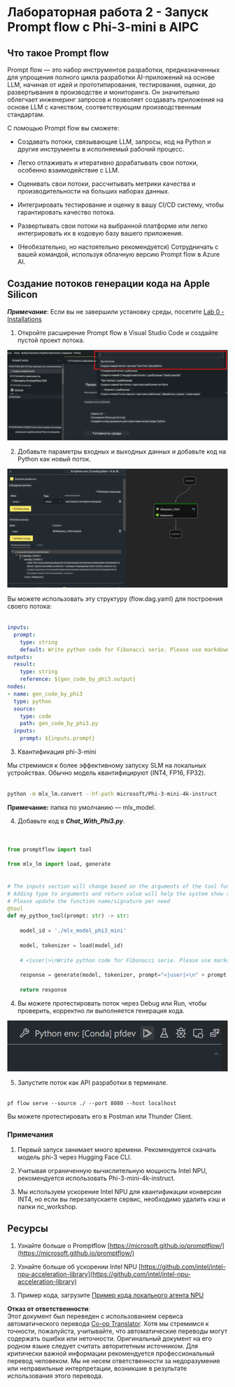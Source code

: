 <!--
CO_OP_TRANSLATOR_METADATA:
{
  "original_hash": "3dbbf568625b1ee04b354c2dc81d3248",
  "translation_date": "2025-03-27T12:19:54+00:00",
  "source_file": "md\\02.Application\\02.Code\\Phi3\\VSCodeExt\\HOL\\Apple\\02.PromptflowWithMLX.md",
  "language_code": "ru"
}
-->
# **Лабораторная работа 2 - Запуск Prompt flow с Phi-3-mini в AIPC**

## **Что такое Prompt flow**

Prompt flow — это набор инструментов разработки, предназначенных для упрощения полного цикла разработки AI-приложений на основе LLM, начиная от идей и прототипирования, тестирования, оценки, до развертывания в производстве и мониторинга. Он значительно облегчает инженеринг запросов и позволяет создавать приложения на основе LLM с качеством, соответствующим производственным стандартам.

С помощью Prompt flow вы сможете:

- Создавать потоки, связывающие LLM, запросы, код на Python и другие инструменты в исполняемый рабочий процесс.

- Легко отлаживать и итеративно дорабатывать свои потоки, особенно взаимодействие с LLM.

- Оценивать свои потоки, рассчитывать метрики качества и производительности на больших наборах данных.

- Интегрировать тестирование и оценку в вашу CI/CD систему, чтобы гарантировать качество потока.

- Развертывать свои потоки на выбранной платформе или легко интегрировать их в кодовую базу вашего приложения.

- (Необязательно, но настоятельно рекомендуется) Сотрудничать с вашей командой, используя облачную версию Prompt flow в Azure AI.



## **Создание потоков генерации кода на Apple Silicon**

***Примечание***: Если вы не завершили установку среды, посетите [Lab 0 - Installations](./01.Installations.md)

1. Откройте расширение Prompt flow в Visual Studio Code и создайте пустой проект потока.

![create](../../../../../../../../../translated_images/pf_create.d6172d8277a78a7fa82cd6ff727ed44e037fa78b662f1f62d5963f36d712d229.ru.png)

2. Добавьте параметры входных и выходных данных и добавьте код на Python как новый поток.

![flow](../../../../../../../../../translated_images/pf_flow.d5646a323fb7f444c0b98b4521057a592325c583e7ba18bc31500bc0415e9ef3.ru.png)

Вы можете использовать эту структуру (flow.dag.yaml) для построения своего потока:

```yaml

inputs:
  prompt:
    type: string
    default: Write python code for Fibonacci serie. Please use markdown as output
outputs:
  result:
    type: string
    reference: ${gen_code_by_phi3.output}
nodes:
- name: gen_code_by_phi3
  type: python
  source:
    type: code
    path: gen_code_by_phi3.py
  inputs:
    prompt: ${inputs.prompt}


```

3. Квантификация phi-3-mini

Мы стремимся к более эффективному запуску SLM на локальных устройствах. Обычно модель квантифицируют (INT4, FP16, FP32).

```bash

python -m mlx_lm.convert --hf-path microsoft/Phi-3-mini-4k-instruct

```

**Примечание:** папка по умолчанию — mlx_model.

4. Добавьте код в ***Chat_With_Phi3.py***.

```python


from promptflow import tool

from mlx_lm import load, generate


# The inputs section will change based on the arguments of the tool function, after you save the code
# Adding type to arguments and return value will help the system show the types properly
# Please update the function name/signature per need
@tool
def my_python_tool(prompt: str) -> str:

    model_id = './mlx_model_phi3_mini'

    model, tokenizer = load(model_id)

    # <|user|>\nWrite python code for Fibonacci serie. Please use markdown as output<|end|>\n<|assistant|>

    response = generate(model, tokenizer, prompt="<|user|>\n" + prompt  + "<|end|>\n<|assistant|>", max_tokens=2048, verbose=True)

    return response


```

4. Вы можете протестировать поток через Debug или Run, чтобы проверить, корректно ли выполняется генерация кода.

![RUN](../../../../../../../../../translated_images/pf_run.d918637dc00f61e9bdeec37d4cc9646f77d270ac9203bcce13569f3157202b6e.ru.png)

5. Запустите поток как API разработки в терминале.

```

pf flow serve --source ./ --port 8080 --host localhost   

```

Вы можете протестировать его в Postman или Thunder Client.


### **Примечания**

1. Первый запуск занимает много времени. Рекомендуется скачать модель phi-3 через Hugging Face CLI.

2. Учитывая ограниченную вычислительную мощность Intel NPU, рекомендуется использовать Phi-3-mini-4k-instruct.

3. Мы используем ускорение Intel NPU для квантификации конверсии INT4, но если вы перезапускаете сервис, необходимо удалить кэш и папки nc_workshop.



## **Ресурсы**

1. Узнайте больше о Promptflow [https://microsoft.github.io/promptflow/](https://microsoft.github.io/promptflow/)

2. Узнайте больше об ускорении Intel NPU [https://github.com/intel/intel-npu-acceleration-library](https://github.com/intel/intel-npu-acceleration-library)

3. Пример кода, загрузите [Пример кода локального агента NPU](../../../../../../../../../code/07.Lab/01/AIPC/local-npu-agent)

**Отказ от ответственности**:  
Этот документ был переведен с использованием сервиса автоматического перевода [Co-op Translator](https://github.com/Azure/co-op-translator). Хотя мы стремимся к точности, пожалуйста, учитывайте, что автоматические переводы могут содержать ошибки или неточности. Оригинальный документ на его родном языке следует считать авторитетным источником. Для критически важной информации рекомендуется профессиональный перевод человеком. Мы не несем ответственности за недоразумения или неправильные интерпретации, возникшие в результате использования этого перевода.